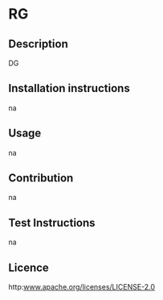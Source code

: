 # RG 
  ## Description
  DG 
  ## Installation instructions
  na 
  ## Usage
   na 
  ## Contribution
   na  
  ## Test Instructions
   na
  ## Licence
   http:www.apache.org/licenses/LICENSE-2.0
  
  
